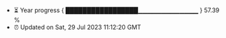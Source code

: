 - ⏳ Year progress { █████████████████▁▁▁▁▁▁▁▁▁▁▁▁▁ } 57.39 %
- ⏰ Updated on Sat, 29 Jul 2023 11:12:20 GMT

